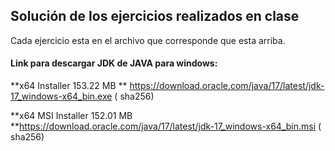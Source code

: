 ## Solución de los ejercicios realizados en clase

Cada ejercicio esta en el archivo que corresponde que esta arriba.

#### Link para descargar JDK de JAVA para windows:

**x64 Installer	153.22 MB	**
https://download.oracle.com/java/17/latest/jdk-17_windows-x64_bin.exe ( sha256)

**x64 MSI Installer	152.01 MB	
**https://download.oracle.com/java/17/latest/jdk-17_windows-x64_bin.msi ( sha256)
